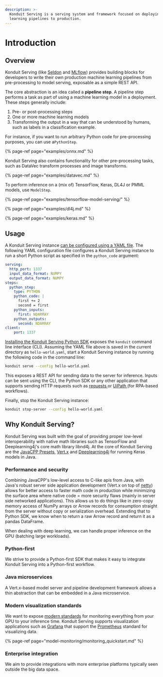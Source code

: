 ```yaml
---
description: >-
  Konduit Serving is a serving system and framework focused on deploying machine
  learning pipelines to production.
---
```


# Introduction

## Overview

Konduit Serving \(like [Seldon](http://seldon.io/) and [MLflow](http://mlflow.org/)\) provides building blocks for developers to write their own production machine learning pipelines from pre-processing to model serving, exposable as a simple REST API.

The core abstraction is an idea called a **pipeline step**. A pipeline step performs a task as part of using a machine learning model in a deployment. These steps generally include:

1. Pre- or post-processing steps
2. One or more machine learning models
3. Transforming the output in a way that can be understood by humans, such as labels in a classification example.

For instance, if you want to run arbitrary Python code for pre-processing purposes, you can use a`PythonStep`.

{% page-ref page="examples/onnx.md" %}

Konduit Serving also contains functionality for other pre-processing tasks, such as DataVec transform processes and image transforms.

{% page-ref page="examples/datavec.md" %}

To perform inference on a \(mix of\) TensorFlow, Keras, DL4J or PMML models, use `ModelStep`.

{% page-ref page="examples/tensorflow-model-serving/" %}

{% page-ref page="examples/dl4j.md" %}

{% page-ref page="examples/keras.md" %}

## Usage

A Konduit Serving instance [can be configured using a YAML file](yaml-configurations.md). The following YAML configuration file configures a Konduit Serving instance to run a short Python script as specified in the `python_code` argument:

```yaml
serving:
  http_port: 1337
  input_data_format: NUMPY
  output_data_format: NUMPY
steps:
  python_step:
    type: PYTHON
    python_code: |
      first += 2
      second = first
    python_inputs:
      first: NDARRAY
    python_outputs:
      second: NDARRAY
client:
    port: 1337
```

[Installing the Konduit Serving Python SDK](installation.md) exposes the `konduit` command line interface \(CLI\). Assuming the YAML file above is saved in the current directory as `hello-world.yaml`, start a Konduit Serving instance by running the following code in the command line:

```bash
konduit serve --config hello-world.yaml
```

This exposes a REST API for sending data to the server for inference. Inputs can be sent using the CLI, the Python SDK or any other application that supports sending HTTP requests such as [requests ](https://requests.readthedocs.io/en/master/)or [UiPath ](https://docs.uipath.com/activities/docs/http-client)\(for RPA-based workflows\). 

Finally, stop the Konduit Serving instance: 

```bash
konduit stop-server --config hello-world.yaml
```

## Why Konduit Serving?

Konduit Serving was built with the goal of providing proper low-level interoperability with native math libraries such as TensorFlow and Deeplearning4j's core math library libnd4j. At the core of Konduit Serving are the [JavaCPP Presets](https://github.com/bytedeco/javacpp-presets), [Vert.x](http://vertx.io) and [Deeplearning4j](http://deeplearning4j.org) for running Keras models in Java.

### Performance and security

Combining JavaCPP's low-level access to C-like apis from Java, with Java's robust server side application development \(Vert.x on top of [netty](http://netty.io/)\) allows for better access to faster math code in production while minimizing the surface area where native code = more security flaws \(mainly in server side networked applications\). This allows us to do things like in zero-copy memory access of NumPy arrays or Arrow records for consumption straight from the server without copy or serialization overhead. Extending that to Python SDK, we know when to return a raw Arrow record and return it as a pandas DataFrame.

When dealing with deep learning, we can handle proper inference on the GPU \(batching large workloads\).

### Python-first

We strive to provide a Python-first SDK that makes it easy to integrate Konduit Serving into a Python-first workflow.

### Java microservices

A Vert.x-based model server and pipeline development framework allows a thin abstraction that can be embedded in a Java microservice.

### Modern visualization standards

We want to expose [modern standards](http://prometheus.io/) for monitoring everything from your GPU to your inference time. Konduit Serving supports visualization applications such as [Grafana](http://grafana.com) that support the [Prometheus](https://prometheus.io/) standard for visualizing data.

{% page-ref page="model-monitoring/monitoring\_quickstart.md" %}

### Enterprise integration

We aim to provide integrations with more enterprise platforms typically seen outside the big data space.

